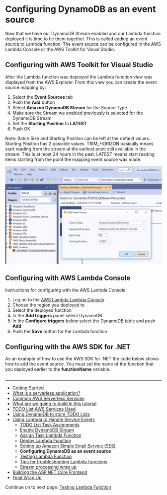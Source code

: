 # Configuring DynamoDB as an event source

Now that we have our DynamoDB Stream enabled and our Lambda function deployed it is time to tie them together. 
This is called adding an event source to Lambda function. The event source can be configured in the AWS Lambda Console
or the AWS Toolkit for Visual Studio.

## Configuring with AWS Toolkit for Visual Studio

After the Lambda function was deployed the Lambda function view was displayed from the AWS Explorer. From this view
you can create the event source mapping by:

1. Select the **Event Sources** tab
2. Push the **Add** button
3. Select **Amazon DynamoDB Stream** for the Source Type
4. Make sure the Stream we enabled previously is selected for the DynamoDB Stream
5. Set the **Starting Position** to **LATEST**
5. Push OK

Note: Batch Size and Starting Position can be left at the default values. Starting Position has 2 possible values. 
TRIM_HORIZON basically means start reading from the stream at the earliest point still available in the stream. 
This is at most 24 hours in the past.
LATEST means start reading items starting from the point the mapping event source was made.

![View Event Sources](./images/ToolkitAddEventSource.png)

## Configuring with AWS Lambda Console

Instructions for configuring with the AWS Lambda Console:

1. Log on to the [AWS Lambda Lambda Console](https://us-east-2.console.aws.amazon.com/lambda/home)
2. Choose the region you deployed to
3. Select the deployed function
4. In the **Add triggers** panel select DynamoDB
5. In the **Configure triggers** below select the DynamoDB table and push **Add**
6. Push the **Save** button for the Lambda function


## Configuring with the AWS SDK for .NET

As an example of how to use the AWS SDK for .NET the code below shows how to add the event source. You must
set the name of the function that you deployed earlier to the **functionName** variable.

```cs --source-file ../Snippets/ConfigureEventSourceMapping.cs --project ../Snippets/Snippets.csproj --region add_dynamodb_event_source
```

<!-- Generated Navigation -->
---

* [Getting Started](../GettingStarted.md)
* [What is a serverless application?](../WhatIsServerless.md)
* [Common AWS Serverless Services](../CommonServerlessServices.md)
* [What are we going to build in this tutorial](../WhatAreWeBuilding.md)
* [TODO List AWS Services Used](../TODOListServices.md)
* [Using DynamoDB to store TODO Lists](../DynamoDBModule/WhatIsDynamoDB.md)
* [Using Lambda to Handle Service Events](../StreamProcessing/ServiceEvents.md)
  * [TODO List Task Assignments](../StreamProcessing/TODOTaskListAssignment.md)
  * [Enable DynamoDB Stream](../StreamProcessing/EnableDynamoDBStream.md)
  * [Assign Task Lambda Function](../StreamProcessing/LookAtLambdaFunction.md)
  * [Deploy Lambda Function](../StreamProcessing/DeployLambdaFunction.md)
  * [Setting up Amazon Simple Email Service (SES)](../StreamProcessing/SettingUpSES.md)
  * **Configuring DynamoDB as an event source**
  * [Testing Lambda Function](../StreamProcessing/TestingLambdaFunction.md)
  * [Tips for troubleshooting Lambda functions](../StreamProcessing/TroubleshootingLambda.md)
  * [Stream processing wrap up](../StreamProcessing/StreamProcessingWrapup.md)
* [Building the ASP.NET Core Frontend](../ASP.NETCoreFrontend/TheFrontend.md)
* [Final Wrap Up](../FinalWrapup.md)

Continue on to next page: [Testing Lambda Function](../StreamProcessing/TestingLambdaFunction.md)

